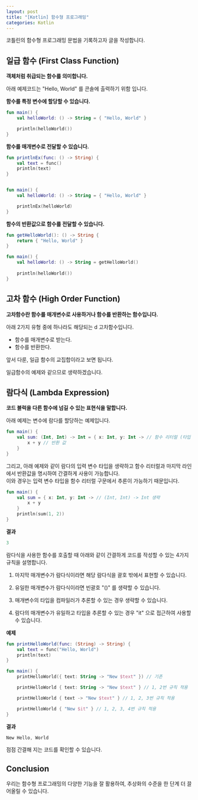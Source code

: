 ```yaml
---
layout: post
title: "[Kotlin] 함수형 프로그래밍"
categories: Kotlin
---
```


코틀린의 함수형 프로그래밍 문법을 기록하고자 글을 작성합니다.

## 일급 함수 (First Class Function)

**객체처럼 취급되는 함수를 의미합니다.**

아래 예제코드는 "Hello, World" 를 콘솔에 출력하기 위함 입니다.

**함수를 특정 변수에 할당할 수 있습니다.**

~~~kotlin
fun main() {
    val helloWorld: () -> String = { "Hello, World" }

    println(helloWorld())
}
~~~

**함수를 매개변수로 전달할 수 있습니다.**

~~~kotlin
fun printlnEx(func: () -> String) {
    val text = func()
    println(text)
}


fun main() {
    val helloWorld: () -> String = { "Hello, World" }

    printlnEx(helloWorld)
}
~~~

**함수의 반환값으로 함수를 전달할 수 있습니다.**

~~~kotlin
fun getHelloWorld(): () -> String {
    return { "Hello, World" }
}

fun main() {
    val helloWorld: () -> String = getHelloWorld()
    
    println(helloWorld())
}
~~~

## 고차 함수 (High Order Function)

**고차함수란 함수를 매개변수로 사용하거나 함수를 반환하는 함수입니다.**

아래 2가지 유형 중에 하나라도 해당되는 d 고차함수입니다.

- 함수를 매개변수로 받는다.
- 함수를 반환한다.

앞서 다룬, 일급 함수의 교집합이라고 보면 됩니다.

일급함수의 예제와 같으므로 생략하겠습니다.

## 람다식 (Lambda Expression)

**코드 블럭을 다른 함수에 넘길 수 있는 표현식을 말합니다.**

아래 예제는 변수에 람다를 할당하는 예제입니다.

~~~kotlin
fun main() {
    val sum: (Int, Int) -> Int = { x: Int, y: Int -> // 함수 리터럴 (타입 생략 가능)
        x + y // 반환 값
    }
}
~~~

그리고, 아래 예제와 같이 람다의 입력 변수 타입을 생략하고 함수 리터럴과 마지막 라인에서 반환값을 명시하여 간결하게 사용이 가능합니다.  
이와 경우는 입력 변수 타입을 함수 리터럴 구문에서 추론이 가능하기 때문입니다.
~~~kotlin
fun main() {
    val sum = { x: Int, y: Int -> // (Int, Int) -> Int 생략
        x + y 
    }
    println(sum(1, 2))
}
~~~

**결과**

~~~kotlin
3
~~~

람다식을 사용한 함수를 호출할 때 아래와 같이 간결하게 코드를 작성할 수 있는 4가지 규칙을 설명합니다.

1. 마지막 매개변수가 람다식이라면 해당 람다식을 괄호 밖에서 표현할 수 있습니다.  

2. 유일한 매개변수가 람다식이라면 빈괄호 "()" 를 생략할 수 있습니다.

3. 매개변수의 타입을 컴파일러가 추론할 수 있는 경우 생략할 수 있습니다.

4. 람다의 매개변수가 유일하고 타입을 추론할 수 있는 경우 "it" 으로 접근하여 사용할 수 있습니다.

**예제**

~~~kotlin
fun printHelloWorld(func: (String) -> String) {
    val text = func("Hello, World")
    println(text)
}

fun main() {
    printHelloWorld({ text: String -> "New $text" }) // 기존

    printHelloWorld { text: String -> "New $text" } // 1, 2번 규칙 적용

    printHelloWorld { text -> "New $text" } // 1, 2, 3번 규칙 적용

    printHelloWorld { "New $it" } // 1, 2, 3, 4번 규칙 적용
}
~~~

**결과**

~~~kotlin
New Hello, World
~~~

점점 간결해 지는 코드를 확인할 수 있습니다.

## Conclusion

우리는 함수형 프로그래밍의 다양한 기능을 잘 활용하여, 추상화의 수준을 한 단계 더 끌어올릴 수 있습니다.
